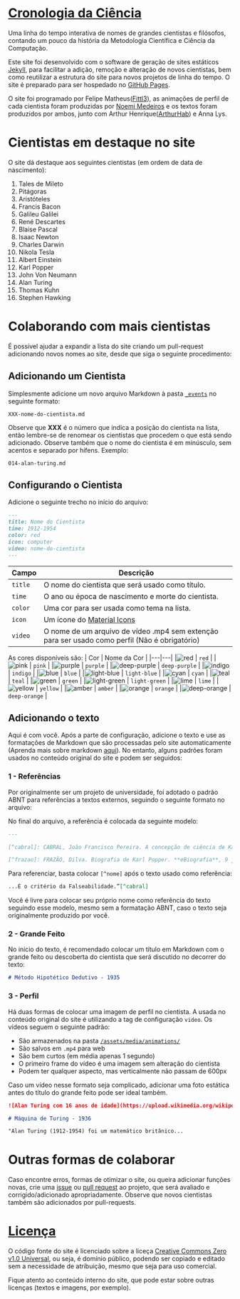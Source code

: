 # [Cronologia da Ciência](https://fittl3.github.io/cronologia-da-ciencia)

Uma linha do tempo interativa de nomes de grandes cientistas e filósofos, contando um pouco da história da Metodologia Científica e Ciência da Computação.

Este site foi desenvolvido com o software de geração de sites estáticos [Jekyll](https://jekyllrb.com/), para facilitar a adição, remoção e alteração de novos cientistas, bem como reutilizar a estrutura do site para novos projetos de linha do tempo. O site é preparado para ser hospedado no [GitHub Pages](https://pages.github.com/).

O site foi programado por Felipe Matheus([Fittl3](https://github.com/Fittl3/)), as animações de perfil de cada cientista foram produzidas por [Noemi Medeiros](https://github.com/noemimedeiros) e os textos foram produzidos por ambos, junto com Arthur Henrique([ArthurHab](https://github.com/ArthurHab)) e Anna Lys.

# Cientistas em destaque no site

O site dá destaque aos seguintes cientistas (em ordem de data de nascimento):

1. Tales de Mileto
2. Pitágoras
3. Aristóteles
4. Francis Bacon
5. Galileu Galilei
6. René Descartes
7. Blaise Pascal
8. Isaac Newton
9. Charles Darwin
10. Nikola Tesla
11. Albert Einstein
12. Karl Popper
13. John Von Neumann
14. Alan Turing
15. Thomas Kuhn
16. Stephen Hawking

# Colaborando com mais cientistas

É possível ajudar a expandir a lista do site criando um pull-request adicionando novos nomes ao site, desde que siga o seguinte procedimento:

## Adicionando um Cientista

Simplesmente adicione um novo arquivo Markdown à pasta [```_events```](https://github.com/Fittl3/cronologia-da-ciencia/tree/main/_events) no seguinte formato:

```XXX-nome-do-cientista.md```

Observe que **XXX** é o número que indica a posição do cientista na lista, então lembre-se de renomear os cientistas que procedem o que está sendo adicionado. Observe também que o nome do cientista é em minúsculo, sem acentos e separado por hífens. Exemplo:

```014-alan-turing.md```

## Configurando o Cientista

Adicione o seguinte trecho no início do arquivo:
```markdown
---
title: Nome do Cientista
time: 1912-1954
color: red
icon: computer
video: nome-do-cientista
---
```
| Campo | Descrição|
|---|---|
| ```title``` | O nome do cientista que será usado como título. |
| ```time``` | O ano ou época de nascimento e morte do cientista. |
| ```color``` | Uma cor para ser usada como tema na lista. |
| ```icon``` | Um ícone do [Material Icons](https://fonts.google.com/icons) |
| ```video``` | O nome de um arquivo de vídeo .mp4 sem extenção para ser usado como perfil (Não é obrigatório) |

As cores disponíveis são:
| Cor | Nome da Cor |
|---|---|
|![red](https://dummyimage.com/10x10/F44336/F44336.png) | ```red``` |
|![pink](https://dummyimage.com/10x10/E91E63/E91E63.png) | ```pink``` |
|![purple](https://dummyimage.com/10x10/AA00FF/AA00FF.png) | ```purple``` |
|![deep-purple](https://dummyimage.com/10x10/7c4dff/7c4dff.png) | ```deep-purple``` |
|![indigo](https://dummyimage.com/10x10/3d5afe/3d5afe.png) | ```indigo``` |
|![blue](https://dummyimage.com/10x10/2196F3/2196F3.png) | ```blue``` |
|![light-blue](https://dummyimage.com/10x10/03A9F4/03A9F4.png) | ```light-blue``` |
|![cyan](https://dummyimage.com/10x10/00BCD4/00BCD4.png) | ```cyan``` |
|![teal](https://dummyimage.com/10x10/009688/009688.png) | ```teal``` |
|![green](https://dummyimage.com/10x10/4CAF50/4CAF50.png) | ```green``` |
|![light-green](https://dummyimage.com/10x10/8BC34A/8BC34A.png) | ```light-green``` |
|![lime](https://dummyimage.com/10x10/CDDC39/CDDC39.png) | ```lime``` |
|![yellow](https://dummyimage.com/10x10/FFEB3B/FFEB3B.png) | ```yellow``` |
|![amber](https://dummyimage.com/10x10/FFC107/FFC107.png) | ```amber``` |
|![orange](https://dummyimage.com/10x10/FF9800/FF9800.png) | ```orange``` |
|![deep-orange](https://dummyimage.com/10x10/FF5722/FF5722.png) | ```deep-orange``` |

## Adicionando o texto

Aqui é com você. Após a parte de configuração, adicione o texto e use as formatações de Markdown que são processadas pelo site automaticamente (Aprenda mais sobre markdown [aqui](https://guides.github.com/features/mastering-markdown/)). No entanto, alguns padrões foram usados no conteúdo original do site e podem ser seguidos:

### 1 - Referências

Por originalmente ser um projeto de universidade, foi adotado o padrão ABNT para referências a textos externos, seguindo o seguinte formato no arquivo:

No final do arquivo, a referência é colocada da seguinte modelo:
```markdown
---

[^cabral]: CABRAL, João Francisco Pereira. A concepção de ciência de Karl Popper. **Brasil Escola**. Disponível em: [https://brasilescola.uol.com.br/filosofia/a-concepcao-ciencia-karl-popper.htm](https://brasilescola.uol.com.br/filosofia/a-concepcao-ciencia-karl-popper.htm). Acesso em: 5 abr. 2021.

[^frazao]: FRAZÃO, Dilva. Biografia de Karl Popper. **eBiografia**, 9 jan. 2020. Disponível em: [https://www.ebiografia.com/karl_popper/](https://www.ebiografia.com/karl_popper/). Acesso em: 5 abr. 2021.
```

Para referenciar, basta colocar ```[^nome]``` após o texto usado como referência:
```markdown
...É o critério da Falseabilidade.”[^cabral]
```

Você é livre para colocar seu próprio nome como referência do texto seguindo esse modelo, mesmo sem a formatação ABNT, caso o texto seja originalmente produzido por você.

### 2 - Grande Feito

No início do texto, é recomendado colocar um título em Markdown com o grande feito ou descoberta do cientista que será discutido no decorrer do texto:

```markdown
# Método Hipotético Dedutivo - 1935
```

### 3 - Perfil

Há duas formas de colocar uma imagem de perfil no cientista. A usada no conteúdo original do site é utilizando a tag de configuração ```video```. Os vídeos seguem o seguinte padrão:

- São armazenados na pasta [```/assets/media/animations/```](https://github.com/Fittl3/cronologia-da-ciencia/tree/main/assets/media/animations)
- São salvos em ```.mp4``` para web
- São bem curtos (em média apenas 1 segundo)
- O primeiro frame do vídeo é uma imagem sem alteração do cientista
- Podem ter qualquer aspecto, mas verticalmente não passam de 600px

Caso um vídeo nesse formato seja complicado, adicionar uma foto estática antes do título do grande feito pode ser ideal também.
```markdown
![Alan Turing com 16 anos de idade](https://upload.wikimedia.org/wikipedia/commons/thumb/a/a1/Alan_Turing_Aged_16.jpg/200px-Alan_Turing_Aged_16.jpg)

# Máquina de Turing - 1936

"Alan Turing (1912-1954) foi um matemático britânico...
```

# Outras formas de colaborar

Caso encontre erros, formas de otimizar o site, ou queira adicionar funções novas, crie uma [issue](https://github.com/Fittl3/cronologia-da-ciencia/issues) ou [pull request](https://github.com/Fittl3/cronologia-da-ciencia/pulls) ao projeto, que será avaliado e corrigido/adicionado apropriadamente. Observe que novos cientistas também são adicionados por pull-requests.

# [Licença](https://github.com/Fittl3/cronologia-da-ciencia/blob/main/LICENSE)

O código fonte do site é licenciado sobre a liceça [Creative Commons Zero v1.0 Universal](https://creativecommons.org/publicdomain/zero/1.0/deed.pt_BR), ou seja, é domínio público, podendo ser copiado e editado sem a necessidade de atribuição, mesmo que seja para uso comercial.

Fique atento ao conteúdo interno do site, que pode estar sobre outras licenças (textos e imagens, por exemplo).